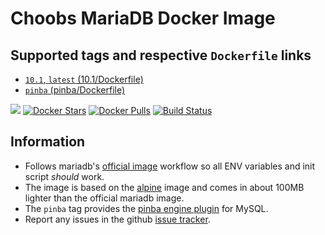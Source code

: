 # Choobs MariaDB Docker Image #

## Supported tags and respective `Dockerfile` links ##

- [`10.1`, `latest` (10.1/Dockerfile)](https://github.com/choobs/docker-mariadb/blob/master/10.1/Dockerfile)
- [`pinba` (pinba/Dockerfile)](https://github.com/choobs/docker-mariadb/blob/master/pinba/Dockerfile)

[![](https://badge.imagelayers.io/choobs/mariadb:pinba.svg)](https://imagelayers.io/?images=choobs/mariadb:pinba 'Get your own badge on imagelayers.io') [![Docker Stars](https://img.shields.io/docker/stars/choobs/mariadb.svg?style=flat-square)](https://hub.docker.com/r/choobs/mariadb/) [![Docker Pulls](https://img.shields.io/docker/pulls/choobs/mariadb.svg?style=flat-square)](https://hub.docker.com/r/choobs/mariadb/) [![Build Status](https://travis-ci.org/choobs/docker-mariadb.svg?branch=master)](https://travis-ci.org/choobs/docker-mariadb)

## Information ##

- Follows mariadb's [official image](https://hub.docker.com/r/library/mariadb/) workflow so all ENV variables and init script *should* work.
- The image is based on the [alpine](https://hub.docker.com/_/alpine/) image and comes in about 100MB lighter than the official mariadb image.
- The `pinba` tag provides the [pinba engine plugin](http://pinba.org) for MySQL.
- Report any issues in the github [issue tracker](https://github.com/choobs/docker-mariadb/issues/new).

